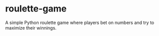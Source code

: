 # roulette-game
A simple Python roulette game where players bet on numbers and try to maximize their winnings.
